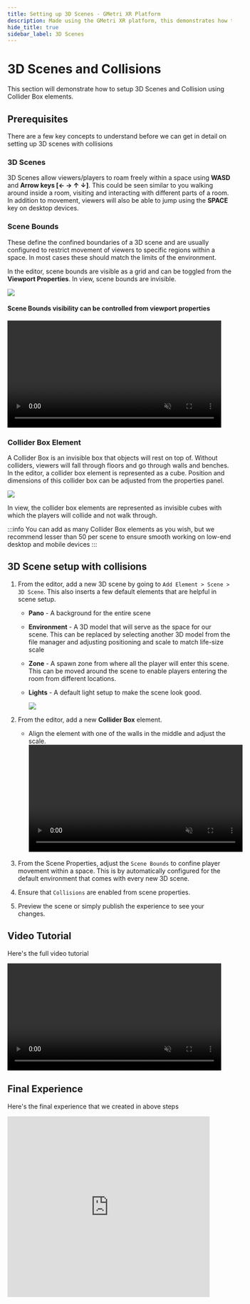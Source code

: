 ```yaml
---
title: Setting up 3D Scenes - GMetri XR Platform
description: Made using the GMetri XR platform, this demonstrates how to add and setup 3D scenes for your XR experiences.
hide_title: true
sidebar_label: 3D Scenes
---
```


# 3D Scenes and Collisions
This section will demonstrate how to setup 3D Scenes and Collision using Collider Box elements. 

## Prerequisites
There are a few key concepts to understand before we can get in detail on setting up 3D scenes with collisions

### 3D Scenes 
3D Scenes allow viewers/players to roam freely within a space using **WASD** and **Arrow keys [← → ↑ ↓]**. This could be seen similar to you walking around inside a room, visiting and interacting with different parts of a room. 
In addition to movement, viewers will also be able to jump using the **SPACE** key on desktop devices.

### Scene Bounds
These define the confined boundaries of a 3D scene and are usually configured to restrict movement of viewers to specific regions within a space. In most cases these should match the limits of the environment.

In the editor, scene bounds are visible as a grid and can be toggled from the **Viewport Properties**. 
In view, scene bounds are invisible.

![](https://s.vrgmetri.com/image/q_90/gb-web/portal-docs/assets/img/screenshots/3D_scene/3D_scene_bounds.png#boxShadow)

#### Scene Bounds visibility can be controlled from viewport properties

<video controls="true" allowfullscreen="true" muted="true" autoplay width="480px">
  <source src="https://gb-web.s3.ap-south-1.amazonaws.com/portal-docs/assets/img/screenshots/3D_scene/3D_scene_viewport_properties_2.mp4" type="video/mp4" />
</video>

### Collider Box Element
A Collider Box is an invisible box that objects will rest on top of. Without colliders, viewers will fall through floors and go through walls and benches.
In the editor, a collider box element is represented as a cube. Position and dimensions of this collider box can be adjusted from the properties panel. 

![](https://s.vrgmetri.com/image/q_90/gb-web/portal-docs/assets/img/screenshots/3D_scene/3D_scene_collider_box.png#boxShadow)

In view, the collider box elements are represented as invisible cubes with which the players will collide and not walk through.

:::info
You can add as many Collider Box elements as you wish, but we recommend lesser than 50 per scene to ensure smooth working on low-end desktop and mobile devices
:::

## 3D Scene setup with collisions 
1. From the editor, add a new 3D scene by going to `Add Element > Scene > 3D Scene`. This also inserts a few default elements that are helpful in scene setup. 
    * **Pano** - A background for the entire scene
    * **Environment** - A 3D model that will serve as the space for our scene. This can be replaced by selecting another 3D model from the file manager and adjusting positioning and scale to match life-size scale
    * **Zone** - A spawn zone from where all the player will enter this scene. This can be moved around the scene to enable players entering the room from different locations. 
    * **Lights** - A default light setup to make the scene look good.
    
      ![](https://s.vrgmetri.com/image/q_90/gb-web/portal-docs/assets/img/screenshots/3D_scene/3D_scene_default_elements.png#boxShadow)

2. From the editor, add a new **Collider Box** element. 
    * Align the element with one of the walls in the middle and adjust the scale.
      <video controls="true" allowfullscreen="true" muted="true" autoplay width="480px">
          <source src="https://gb-web.s3.ap-south-1.amazonaws.com/portal-docs/assets/img/screenshots/3D_scene/3D_scene_align_collider_wall_2.mp4" type="video/mp4" />
      </video>
3. From the Scene Properties, adjust the `Scene Bounds` to confine player movement within a space. This is by automatically configured for the default environment that comes with every new 3D scene.
4. Ensure that `Collisions` are enabled from scene properties.
5. Preview the scene or simply publish the experience to see your changes.


## Video Tutorial
Here's the full video tutorial

<video controls="true" allowfullscreen="true" muted="true" autoplay width="480px">
  <source src="https://gb-web.s3.ap-south-1.amazonaws.com/portal-docs/assets/img/screenshots/3D_scene/3D_scene_setup_trimmer_1.5.mp4" type="video/mp4" />
</video>


## Final Experience
Here's the final experience that we created in above steps

<iframe width="90%" height="405px"src="https://jkbhaa.gmetri.com/demo?embed=true"frameborder="0" allow="accelerometer; autoplay; encrypted-media; gyroscope; picture-in-picture; microphone; camera; display-capture;" allowfullscreen="true" >
</iframe>

